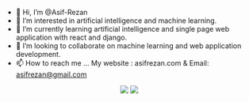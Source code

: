 - 👋 Hi, I’m @Asif-Rezan
- 👀 I’m interested in artificial intelligence and machine learning.
- 🌱 I’m currently learning artificial intelligence and single page web application with react and django.
- 💞️ I’m looking to collaborate on machine learning and web application development.
- 📫 How to reach me ... My website : asifrezan.com & Email: asifrezan@gmail.com

<p align="center">
  <img src="https://wakatime.com/share/@AsifRezan/edb3ec51-3759-47ab-bbf2-da7f47500f4e.svg">
  <img src="https://wakatime.com/share/@AsifRezan/ad1683c9-7ada-4e1b-868f-b3de4714ceec.svg">
</p>




<!---
Asif-Rezan/Asif-Rezan is a ✨ special ✨ repository because its `README.md` (this file) appears on your GitHub profile.
You can click the Preview link to take a look at your changes.
--->
